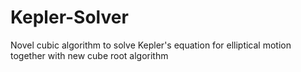 # Kepler-Solver
Novel cubic algorithm to solve Kepler's equation for elliptical motion together with new cube root algorithm
